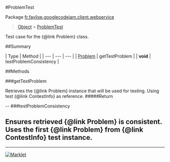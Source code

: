 #ProblemTest

Package [fr.faylixe.googlecodejam.client.webservice](README.md)<br>
> [Object](../../../../java/lang/Object.md) > [ProblemTest](ProblemTest.md)

Test case for the {@link Problem} class.

##Summary


| Type | Method |
| --- | --- | --- |
| [Problem](Problem.md) | getTestProblem |
| **void** | testProblemConsistency |

##Methods

###getTestProblem


Retrieves the {@link Problem} instance
 that will be used for testing. Using
 test {@link ContestInfo} as reference.
#####Return



--
###testProblemConsistency


Ensures retrieved {@link Problem} is
 consistent. Uses the first {@link Problem}
 from {@link ContestInfo} test instance.
--
---
[![Marklet](https://img.shields.io/badge/Generated%20by-Marklet-green.svg)](https://github.com/Faylixe/marklet)